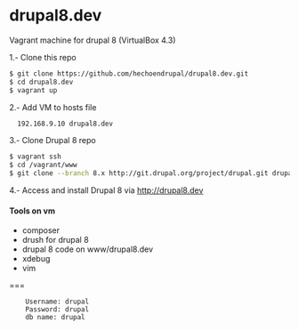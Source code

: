 drupal8.dev
===========

Vagrant machine for drupal 8 (VirtualBox 4.3)

1.- Clone this repo
```bash
$ git clone https://github.com/hechoendrupal/drupal8.dev.git
$ cd drupal8.dev
$ vagrant up

```

2.- Add VM to hosts file
```bash
  192.168.9.10 drupal8.dev

```

3.- Clone Drupal 8 repo
```bash
$ vagrant ssh
$ cd /vagrant/www
$ git clone --branch 8.x http://git.drupal.org/project/drupal.git drupal8.dev

```

4.- Access and install Drupal 8 via http://drupal8.dev

#### Tools on vm
* composer
* drush for drupal 8
* drupal 8 code on www/drupal8.dev
* xdebug
* vim

===


        Username: drupal
        Password: drupal
        db name: drupal

